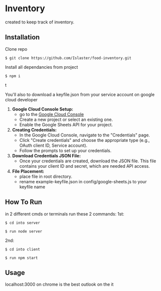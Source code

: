 # Inventory

created to keep track of inventory.


## Installation
Clone repo
```console
$ git clone https://github.com/Islaster/food-inventory.git
```
Install all dependancies from project
```console
$ npm i
```
t

You'll also to download a keyfile.json from your service account on google cloud developer

1. **Google Cloud Console Setup:**
    - go to the [Google Cloud Console](https://console.cloud.google.com/)
    - Create a new project or select an existing one.
    - Enable the Google Sheets API for your project.
2. **Creating Credentials:**
    - In the Google Cloud Console, navigate to the "Credentials" page.
    - Click "Create credentials" and choose the appropriate type (e.g., OAuth client ID, Service account).
    - Follow the prompts to set up your credentials.
3. **Download Credentials JSON File:**
    - Once your credentials are created, download the JSON file. This file contains your client ID and secret, which are needed API access.
4. **File Placement:**
    - place file in root directory.
    - rename example-keyfile.json in config/google-sheets.js to your keyfile name
## How To Run
in 2 different cmds or terminals run these 2 commands:
1st:
```console
$ cd into server
```
```console
$ run node server
```
2nd:
```console
$ cd into client
```
```console
$ run npm start
```
## Usage
localhost:3000 on chrome is the best outlook on the it

